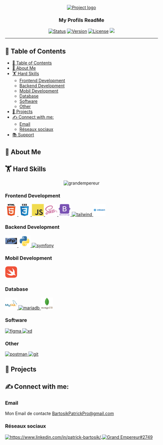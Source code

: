 <p align="center">
  <a href="" rel="noopener">
 <img width=200px height=200px src="https://i.imgur.com/6wj0hh6.jpg" alt="Project logo"></a>
</p>

<h3 align="center">My Profils ReadMe</h3>

<div align="center">

[![Status](https://img.shields.io/badge/status-active-success.svg)]()
[![Version](https://img.shields.io/badge/version-1.1.0-blue.svg)]()
[![License](https://img.shields.io/badge/license-MIT-blue.svg)]()
<img src="https://komarev.com/ghpvc/?username=GrandEmpereur&label=Profile%20views&color=0e75b6&style=flat" /> 
</div>

---
## 📝 Table of Contents <a href="table of contents"></a>

- [📝 Table of Contents <a href="table of contents"></a>](#-table-of-contents-)
- [🧐 About Me <a name = "about"></a>](#-about-me-)
- [🏋️ Hard Skills <a name = "hard_skills"></a>](#️-hard-skills-)
  - [Frontend Development <a name = "Frontend"></a>](#frontend-development-)
  - [Backend Development <a name = "Backend"></a>](#backend-development-)
  - [Mobil Development <a name = "Mobil"></a>](#mobil-development-)
  - [Database <a name = "Databases"></a>](#database-)
  - [Software <a name = "Software"></a>](#software-)
  - [Other <a name = "Other"></a>](#other-)
- [🎈 Projects <a name="Projects"></a>](#-projects-)
- [✍️ Connect with me:  <a name = "authors"></a>](#️-connect-with-me--)
  - [Email <a name = "Email"></a>](#email-)
  - [Réseaux sociaux <a name = "Reseaux"></a>](#réseaux-sociaux-)
- [📚 Support <a name = "Support"></a>](#-support-)

## 🧐 About Me <a name = "about"></a>


## 🏋️ Hard Skills <a name = "hard_skills"></a>

<p align="center" ><img src="https://github-readme-stats.vercel.app/api/top-langs?username=grandempereur&show_icons=true&locale=en&layout=compact" alt="grandempereur" /></p>

### Frontend Development <a name = "Frontend"></a>

<p>

  <a href="https://www.w3.org/html/" target="_blank" rel="noreferrer">      
    <img src="https://raw.githubusercontent.com/devicons/devicon/master/icons/html5/html5-original-wordmark.svg" alt="html5" width="40" height="40"/> 
  </a>
  
  <a href="https://www.w3schools.com/css/" target="_blank" rel="noreferrer"> 
    <img src="https://raw.githubusercontent.com/devicons/devicon/master/icons/css3/css3-original-wordmark.svg" alt="css3" width="40" height="40"/> 
  </a>

  <a href="https://developer.mozilla.org/en-US/docs/Web/JavaScript" target="_blank" rel="noreferrer">
    <img src="https://raw.githubusercontent.com/devicons/devicon/master/icons/javascript/javascript-original.svg" alt="javascript" width="40" height="40"/> 
  </a>

  <a href="https://sass-lang.com" target="_blank" rel="noreferrer"> 
    <img src="https://raw.githubusercontent.com/devicons/devicon/master/icons/sass/sass-original.svg" alt="sass" width="40" height="40"/> 
  </a>

  <a href="https://getbootstrap.com" target="_blank" rel="noreferrer"> 
    <img src="https://raw.githubusercontent.com/devicons/devicon/master/icons/bootstrap/bootstrap-plain-wordmark.svg" alt="bootstrap" width="40" height="40"/> 
  </a>

  <a href="https://tailwindcss.com/" target="_blank" rel="noreferrer"> 
    <img src="https://www.vectorlogo.zone/logos/tailwindcss/tailwindcss-icon.svg" alt="tailwind" width="40" height="40"/> 
  </a>
  
  <a href="https://webpack.js.org" target="_blank" rel="noreferrer"> 
    <img src="https://raw.githubusercontent.com/devicons/devicon/d00d0969292a6569d45b06d3f350f463a0107b0d/icons/webpack/webpack-original-wordmark.svg" alt="webpack" width="40" height="40"/> 
  </a>


### Backend Development <a name = "Backend"></a>

  <a href="https://www.php.net" target="_blank" rel="noreferrer"> 
    <img src="https://raw.githubusercontent.com/devicons/devicon/master/icons/php/php-original.svg" alt="php" width="40" height="40"/> 
  </a>

  <a href="https://www.python.org" target="_blank" rel="noreferrer"> 
    <img src="https://raw.githubusercontent.com/devicons/devicon/master/icons/python/python-original.svg" alt="python" width="40" height="40"/> 
  </a>

  <a href="https://symfony.com" target="_blank" rel="noreferrer"> 
    <img src="https://symfony.com/logos/symfony_black_03.svg" alt="symfony" width="40" height="40"/>
  </a>

### Mobil Development <a name = "Mobil"></a>

  <a href="https://developer.apple.com/swift/" target="_blank" rel="noreferrer"> 
    <img src="https://raw.githubusercontent.com/devicons/devicon/master/icons/swift/swift-original.svg" alt="swift" width="40" height="40"/> 
  </a>

### Database <a name = "Databases"></a>

  <a href="https://www.mysql.com/" target="_blank" rel="noreferrer"> 
    <img src="https://raw.githubusercontent.com/devicons/devicon/master/icons/mysql/mysql-original-wordmark.svg" alt="mysql" width="40" height="40"/> 
  </a>

  <a href="https://mariadb.org/" target="_blank" rel="noreferrer"> 
    <img src="https://www.vectorlogo.zone/logos/mariadb/mariadb-icon.svg" alt="mariadb" width="40" height="40"/> 
  </a>

  <a href="https://www.mongodb.com/" target="_blank" rel="noreferrer"> 
    <img src="https://raw.githubusercontent.com/devicons/devicon/master/icons/mongodb/mongodb-original-wordmark.svg" alt="mongodb" width="40" height="40"/> 
  </a>

### Software <a name = "Software"></a>

  <a href="https://www.figma.com/" target="_blank" rel="noreferrer"> 
    <img src="https://www.vectorlogo.zone/logos/figma/figma-icon.svg" alt="figma" width="40" height="40"/> 
  </a>

  <a href="https://www.adobe.com/products/xd.html" target="_blank" rel="noreferrer"> 
    <img src="https://cdn.worldvectorlogo.com/logos/adobe-xd.svg" alt="xd" width="40" height="40"/> 
  </a>

### Other <a name = "Other"></a>
  <a href="https://postman.com" target="_blank" rel="noreferrer"> 
    <img src="https://www.vectorlogo.zone/logos/getpostman/getpostman-icon.svg" alt="postman" width="40" height="40"/> 
  </a>

  <a href="https://git-scm.com/" target="_blank" rel="noreferrer"> 
    <img src="https://www.vectorlogo.zone/logos/git-scm/git-scm-icon.svg" alt="git" width="40" height="40"/> 
  </a>
</p>

## 🎈 Projects <a name="Projects"></a>

## ✍️ Connect with me:  <a name = "authors"></a>

### Email <a name = "Email"></a>
Mon Email de contacte [BartosikPatrickPro@gmail.com]()

### Réseaux sociaux <a name = "Reseaux"></a>

<p align="left">
  <a href="https://linkedin.com/in/https://www.linkedin.com/in/patrick-bartosik/" target="blank">
    <img align="center" src="https://raw.githubusercontent.com/rahuldkjain/github-profile-readme-generator/master/src/images/icons/Social/linked-in-alt.svg" alt="https://www.linkedin.com/in/patrick-bartosik/" height="30" width="40" />
  </a>
  
  <a href="https://discord.gg/Grand Empereur#2749" target="blank">
    <img align="center" src="https://raw.githubusercontent.com/rahuldkjain/github-profile-readme-generator/master/src/images/icons/Social/discord.svg" alt="Grand Empereur#2749" height="30" width="40" />
  </a>
</p>

